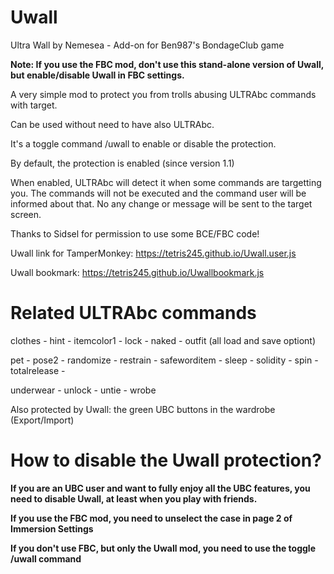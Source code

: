 # Uwall

Ultra Wall by Nemesea - Add-on for Ben987's BondageClub game

**Note: If you use the FBC mod, don't use this stand-alone version of Uwall, but enable/disable Uwall in FBC settings.**

A very simple mod to protect you from trolls abusing ULTRAbc commands with target.

Can be used without need to have also ULTRAbc.

It's a toggle command /uwall to enable or disable the protection.

By default, the protection is enabled (since version 1.1)

When enabled, ULTRAbc will detect it when some commands are targetting you. 
The commands will not be executed and the command user will be informed about that.
No any change or message will be sent to the target screen.

Thanks to Sidsel for permission to use some BCE/FBC code!

Uwall link for TamperMonkey: https://tetris245.github.io/Uwall.user.js

Uwall bookmark: https://tetris245.github.io/Uwallbookmark.js

# Related ULTRAbc commands

clothes - hint - itemcolor1 - lock - naked - outfit (all load and save optiont) 

pet - pose2 - randomize - restrain - safeworditem - sleep - solidity - spin - totalrelease -

underwear - unlock - untie - wrobe

Also protected by Uwall: the green UBC buttons in the wardrobe (Export/Import)

# How to disable the Uwall protection?

**If you are an UBC user and want to fully enjoy all the UBC features, you need to disable Uwall, at least when you play with friends.**

**If you use the FBC mod, you need to unselect the case in page 2 of Immersion Settings**

**If you don't use FBC, but only the Uwall mod, you need to use the toggle /uwall command**
